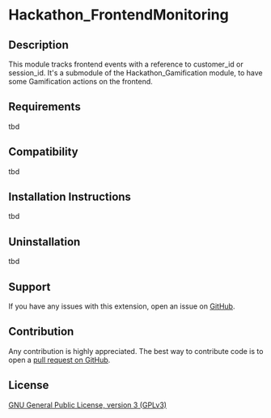 Hackathon_FrontendMonitoring
=========================

Description
-----------
This module tracks frontend events with a reference to customer_id or session_id.
It's a submodule of the Hackathon_Gamification module, to have some Gamification actions on the frontend.

Requirements
------------
tbd

Compatibility
-------------
tbd

Installation Instructions
-------------------------
tbd

Uninstallation
--------------
tbd

Support
-------
If you have any issues with this extension, open an issue on [GitHub](https://github.com/magento-hackathon/FrontendMonitoring/issues).

Contribution
------------
Any contribution is highly appreciated. The best way to contribute code is to open a [pull request on GitHub](https://help.github.com/articles/using-pull-requests).

License
-------
[GNU General Public License, version 3 (GPLv3)](http://opensource.org/licenses/gpl-3.0)